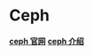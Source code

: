 
# Ceph
**[ceph 官网](https://ceph.io/)**
**[ceph 介绍](https://www.qikqiak.com/k8strain/storage/ceph/)**


